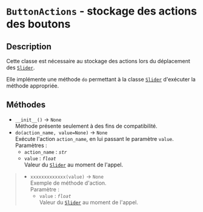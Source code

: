 # `ButtonActions` - stockage des actions des boutons
## Description
Cette classe est nécessaire au stockage des actions lors du déplacement des [`Slider`](slider.md).

Elle implémente une méthode `do` permettant à la classe [`Slider`](slider.md) d'exécuter la méthode appropriée.

## Méthodes
- `__init__()` &rarr; `None` \
  Méthode présente seulement à des fins de compatibilité.
- `do(action_name, value=None)`  &rarr; `None` \
  Exécute l'action `action_name`, en lui passant le paramètre `value`. \
  Paramètres :
  * `action_name` : *`str`*
  * `value` : *`float`* \
    Valeur du [`Slider`](slider.md) au moment de l'appel.
>
> - `xxxxxxxxxxxxx(value)` &rarr; `None` \
>   Exemple de méthode d'action. \
>   Paramètre :
>   * `value` : *`float`* \
>     Valeur du [`Slider`](slider.md) au moment de l'appel.